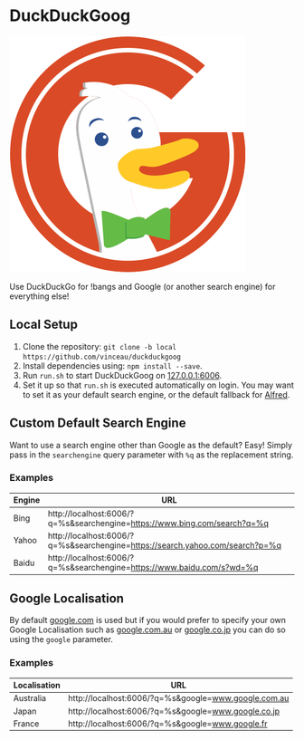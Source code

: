 DuckDuckGoog
============

![DuckDuckGoog Logo](public/images/logo.png?raw=true "DuckDuckGoog Logo")

Use DuckDuckGo for !bangs and Google (or another search engine) for everything else!


Local Setup
-----------
1. Clone the repository: `git clone -b local https://github.com/vinceau/duckduckgoog`
2. Install dependencies using: `npm install --save`.
3. Run `run.sh` to start DuckDuckGoog on [127.0.0.1:6006](http://127.0.0.1:6006).
4. Set it up so that `run.sh` is executed automatically on login. You may want to set it as your default search engine, or the default fallback for [Alfred](https://www.alfredapp.com/).


Custom Default Search Engine
----------------------------

Want to use a search engine other than Google as the default? Easy! Simply pass in the `searchengine` query parameter with `%q` as the replacement string.

### Examples

Engine | URL
------ | ---
Bing   | http://localhost:6006/?q=%s&searchengine=https://www.bing.com/search?q=%q
Yahoo  | http://localhost:6006/?q=%s&searchengine=https://search.yahoo.com/search?p=%q
Baidu  | http://localhost:6006/?q=%s&searchengine=https://www.baidu.com/s?wd=%q


Google Localisation
-------------------

By default [google.com](https://google.com) is used but if you would prefer to specify your own Google Localisation such as [google.com.au](https://google.com.au) or [google.co.jp](https://google.co.jp) you can do so using the `google` parameter.

### Examples

Localisation | URL
------------ | ---
Australia    | http://localhost:6006/?q=%s&google=www.google.com.au
Japan        | http://localhost:6006/?q=%s&google=www.google.co.jp
France       | http://localhost:6006/?q=%s&google=www.google.fr


